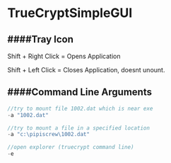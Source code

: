 # TrueCryptSimpleGUI

####Tray Icon
---------
Shift + Right Click = Opens Application

Shift + Left Click  = Closes Application, doesnt unount.

####Command Line Arguments
----------------------

```javascript
//try to mount file 1002.dat which is near exe
-a "1002.dat"

//try to mount a file in a specified location
-a "c:\pipiscrew\1002.dat"

//open explorer (truecrypt command line)
-e
```
